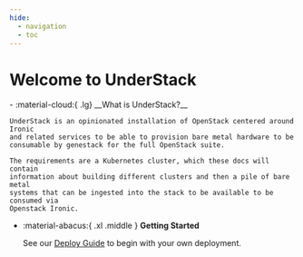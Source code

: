 ```yaml
---
hide:
  - navigation
  - toc
---
```


# Welcome to UnderStack

<!-- markdownlint-capture -->
<!-- markdownlint-disable MD030 MD032 MD033 MD046 -->
<div class="grid cards" markdown>
-   :material-cloud:{ .lg} __What is UnderStack?__

    UnderStack is an opinionated installation of OpenStack centered around Ironic
    and related services to be able to provision bare metal hardware to be
    consumable by genestack for the full OpenStack suite.

    The requirements are a Kubernetes cluster, which these docs will contain
    information about building different clusters and then a pile of bare metal
    systems that can be ingested into the stack to be available to be consumed via
    Openstack Ironic.

-   :material-abacus:{ .xl .middle } __Getting Started__

    See our [Deploy Guide](deploy-guide/welcome.md) to begin with your own deployment.
</div>
<!-- markdownlint-restore -->
